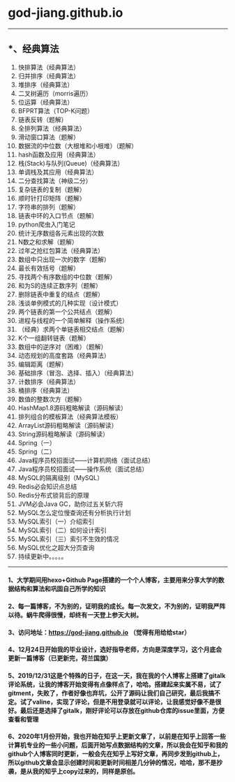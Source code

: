 # god-jiang.github.io

------



## *、经典算法

1. 快排算法（经典算法）
2. 归并排序（经典算法）
3. 堆排序（经典算法）
4. 二叉树遍历（morris遍历）
5. 位运算（经典算法）
6. BFPRT算法（TOP-K问题）
7. 链表反转（题解）
8. 全排列算法（经典算法）
9. 滑动窗口算法（题解）
10. 数据流的中位数（大根堆和小根堆）（题解）
11. hash函数及应用（经典算法）
12. 栈(Stack)与队列(Queue)（经典算法）
13. 单调栈及其应用（经典算法）
14. 二分查找算法（神级二分）
15. 复杂链表的复制（题解）
16. 顺时针打印矩阵（题解）
17. 字符串的排列（题解）
18. 链表中环的入口节点（题解）
19. python爬虫入门笔记
20. 统计无序数组各元素出现的次数
21. N数之和求解（题解）
22. 过年之抢红包算法（经典算法）
23. 数组中只出现一次的数字（题解）
24. 最长有效括号（题解）
25. 寻找两个有序数组的中位数（题解）
26. 和为S的连续正数序列（题解）
27. 删除链表中重复的结点（题解）
28. 浅谈单例模式的几种实现（设计模式）
29. 两个链表的第一个公共结点（题解）
30. 进程与线程的一个简单解释（操作系统）
31. （经典）求两个单链表相交结点（题解）
32. K个一组翻转链表（题解）
33. 数组中的逆序对（困难）（题解）
34. 动态规划的高度套路（经典算法）
35. 编辑距离（题解）
36. 基础排序（冒泡、选择、插入）（经典算法）
37. 计数排序（经典算法）
38. 桶排序（经典算法）
39. 数值的整数次方（题解）
40. HashMap1.8源码粗略解读（源码解读）
41. 排列组合的模板算法（经典算法模板）
42. ArrayList源码粗略解读（源码解读）
43. String源码粗略解读（源码解读）
44. Spring（一）
45. Spring（二）
46. Java程序员校招面试——计算机网络（面试总结）
47. Java程序员校招面试——操作系统（面试总结）
48. MySQL的隔离级别（MySQL）
49. Redis必会知识点总结
50. Redis分布式锁背后的原理
51. JVM必会Java GC，助你过五关斩六将
52. MySQL怎么定位慢查询还有分析执行计划
53. MySQL索引（一）介绍索引
54. MySQL索引（二）如何设计索引
55. MySQL索引（三）索引不生效的情况
56. MySQL优化之超大分页查询
57. 持续更新中。。。。。

------



#### 1、大学期间用hexo+Github Page搭建的一个个人博客，主要用来分享大学的数据结构和算法和巩固自己所学的知识



#### 2、每一篇博客，不为别的，证明我的成长。每一次发文，不为别的，证明我严阵以待。蜗牛爬得很慢，却终有一天登上参天大树。



#### 3、访问地址：https://god-jiang.github.io  （觉得有用给给star）



#### 4、12月24日开始我的毕业设计，选好指导老师，方向是深度学习，这个月底会更新一篇博客（已更新完，荷兰国旗）



#### 5、2019/12/31这是个特殊的日子，在这一天，我在我的个人博客上搭建了gitalk评论系统，让我的博客开始变得有点像样点了，哈哈。搭建起来实属不易，试了gitment，失败了，作者好像也弃坑，公开了源码让我们自己研究，最后我搞不定。试了valine，实现了评论，但是不用登录就可以评论，让我感觉好像不是很好。最后还是选择了gitalk，刚好评论可以存放在github仓库的issue里面，方便查看和管理



#### 6、2020年1月份开始，我也开始在知乎上更新文章了，以前是在知乎上回答一些计算机专业的一些小问题，后面开始写点数据结构的文章，所以我会在知乎和我的github个人博客同时更新，一般会先在知乎上写好文章，再同步发到github上，所以github文章会显示创建时间和更新时间相差几分钟的情况，哈哈，那不是抄袭，是从我的知乎上copy过来的，同样是原创。